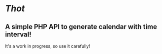# *Thot*

## A simple PHP API to generate calendar with time interval!

It's a work in progress, so use it carefully!
